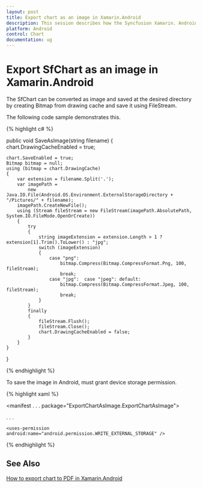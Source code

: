 ```yaml
---
layout: post
title: Export chart as an image in Xamarin.Android
description: This session describes how the Syncfusion Xamarin. Android SfChart can be exported as an image.
platform: Android
control: Chart
documentation: ug
---
```


# Export SfChart as an image in Xamarin.Android

The SfChart can be converted as image and saved at the desired directory by creating Bitmap from drawing cache and save it using FileStream.

The following code sample demonstrates this.

{% highlight c# %}

public void SaveAsImage(string filename) 
{       
    chart.DrawingCacheEnabled = true; 
    
    chart.SaveEnabled = true; 
    Bitmap bitmap = null; 
    using (bitmap = chart.DrawingCache) 
    { 
        var extension = filename.Split('.'); 
        var imagePath = 
            new Java.IO.File(Android.OS.Environment.ExternalStorageDirectory + "/Pictures/" + filename); 
        imagePath.CreateNewFile(); 
        using (Stream fileStream = new FileStream(imagePath.AbsolutePath, System.IO.FileMode.OpenOrCreate)) 
        { 
            try 
            { 
                string imageExtension = extension.Length > 1 ? extension[1].Trim().ToLower() : "jpg"; 
                switch (imageExtension) 
                { 
                    case "png": 
                        bitmap.Compress(Bitmap.CompressFormat.Png, 100, fileStream); 
                        break; 
                    case "jpg":  case "jpeg": default: 
                        bitmap.Compress(Bitmap.CompressFormat.Jpeg, 100, fileStream); 
                        break; 
                } 
            } 
            finally 
            { 
                fileStream.Flush(); 
                fileStream.Close(); 
                chart.DrawingCacheEnabled = false; 
            } 
        } 
    } 
}

{% endhighlight  %}

To save the image in Android, must grant device storage permission.

{% highlight xaml %}

<manifest . . . 
          package="ExportChartAsImage.ExportChartAsImage">

. . . 

	<uses-permission android:name="android.permission.WRITE_EXTERNAL_STORAGE" />
</manifest>

{% endhighlight  %}

## See Also

[How to export chart to PDF in Xamarin.Android](https://www.syncfusion.com/kb/9370/how-to-export-chart-to-pdf-in-xamarin-android)